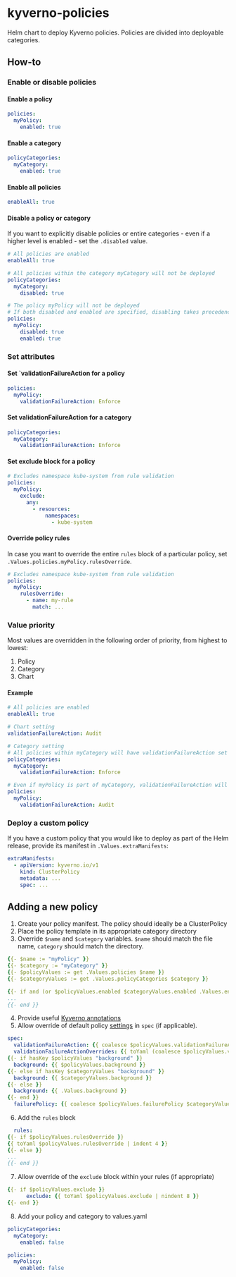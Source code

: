 # kyverno-policies
Helm chart to deploy Kyverno policies.
Policies are divided into deployable categories.

## How-to
### Enable or disable policies
#### Enable a policy
````yaml
policies:
  myPolicy:
    enabled: true
````
#### Enable a category
````yaml
policyCategories:
  myCategory:
    enabled: true
````
#### Enable all policies
````yaml
enableAll: true
````
#### Disable a policy or category
If you want to explicitly disable policies or entire categories - even if a higher level is enabled - set the `.disabled` value.
````yaml
# All policies are enabled
enableAll: true

# All policies within the category myCategory will not be deployed
policyCategories:
  myCategory:
    disabled: true

# The policy myPolicy will not be deployed
# If both disabled and enabled are specified, disabling takes precedence
policies:
  myPolicy:
    disabled: true
    enabled: true
````

### Set attributes
#### Set `validationFailureAction for a policy
````yaml
policies:
  myPolicy:
    validationFailureAction: Enforce
````
#### Set validationFailureAction for a category
````yaml
policyCategories:
  myCategory:
    validationFailureAction: Enforce
````
#### Set exclude block for a policy
````yaml
# Excludes namespace kube-system from rule validation
policies:
  myPolicy:
    exclude:
      any:
        - resources:
            namespaces:
              - kube-system
````
#### Override policy rules
In case you want to override the entire `rules` block of a particular policy, set `.Values.policies.myPolicy.rulesOverride`.
````yaml
# Excludes namespace kube-system from rule validation
policies:
  myPolicy:
    rulesOverride:
      - name: my-rule
        match: ...
````

### Value priority
Most values are overridden in the following order of priority, from highest to lowest:
1. Policy
2. Category
3. Chart
#### Example
````yaml
# All policies are enabled
enableAll: true

# Chart setting
validationFailureAction: Audit

# Category setting
# All policies within myCategory will have validationFailureAction set to Enforce
policyCategories:
  myCategory:
    validationFailureAction: Enforce

# Even if myPolicy is part of myCategory, validationFailureAction will be Audit
policies:
  myPolicy:
    validationFailureAction: Audit
````

### Deploy a custom policy
If you have a custom policy that you would like to deploy as part of the Helm release, provide its manifest in `.Values.extraManifests`:
````yaml
extraManifests:
  - apiVersion: kyverno.io/v1
    kind: ClusterPolicy
    metadata: ...
    spec: ...
````

## Adding a new policy
1. Create your policy manifest. The policy should ideally be a ClusterPolicy
2. Place the policy template in its appropriate category directory
3. Override `$name` and `$category` variables. `$name` should match the file name, `category` should match the directory.
````yaml
{{- $name := "myPolicy" }}
{{- $category := "myCategory" }}
{{- $policyValues := get .Values.policies $name }}
{{- $categoryValues := get .Values.policyCategories $category }}

{{- if and (or $policyValues.enabled $categoryValues.enabled .Values.enableAll) (not (or $policyValues.disabled $categoryValues.disabled)) }}
...
{{- end }}
````
4. Provide useful [Kyverno annotations](https://github.com/kyverno/policies/wiki/Kyverno-annotations) 
5. Allow override of default policy [settings](https://kyverno.io/docs/writing-policies/policy-settings/) in `spec` (if applicable).
````yaml
spec:
  validationFailureAction: {{ coalesce $policyValues.validationFailureAction $categoryValues.validationFailureAction .Values.validationFailureAction }}
  validationFailureActionOverrides: {{ toYaml (coalesce $policyValues.validationFailureActionOverrides $categoryValues.validationFailureActionOverrides .Values.validationFailureActionOverrides) | nindent 4 }}
{{- if hasKey $policyValues "background" }}
  background: {{ $policyValues.background }}
{{- else if hasKey $categoryValues "background" }}
  background: {{ $categoryValues.background }}
{{- else }}
  background: {{ .Values.background }}
{{- end }}
  failurePolicy: {{ coalesce $policyValues.failurePolicy $categoryValues.failurePolicy .Values.failurePolicy }}
````
6. Add the `rules` block
````yaml
  rules:
{{- if $policyValues.rulesOverride }}
{{ toYaml $policyValues.rulesOverride | indent 4 }}
{{- else }}
...
{{- end }}
````
7. Allow override of the `exclude` block within your rules (if appropriate)
````yaml
{{- if $policyValues.exclude }}
      exclude: {{ toYaml $policyValues.exclude | nindent 8 }}
{{- end }}
````
8. Add your policy and category to values.yaml
````yaml
policyCategories:
  myCategory:
    enabled: false

policies:
  myPolicy:
    enabled: false
````




